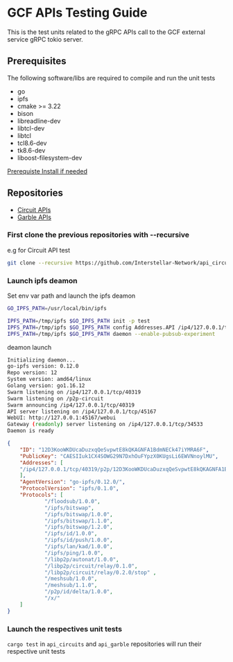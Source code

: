# GCF APIs Testing Guide

This is the test units related to the gRPC APIs call to the GCF external service gRPC tokio server.


## Prerequisites

The following software/libs are required to compile and run the unit tests
- go
- ipfs
- cmake >= 3.22
- bison
- libreadline-dev
- libtcl-dev
- libtcl
- tcl8.6-dev
- tk8.6-dev
- liboost-filesystem-dev

 [Prerequiste Install if needed](./prerequiste_install.md)

## Repositories

- [Circuit APIs](https://github.com/Interstellar-Network/api_circuits)
- [Garble APIs](https://github.com/Interstellar-Network/api_garble)

### First clone the previous repositories with --recursive

e.g for Circuit API test
```sh
git clone --recursive https://github.com/Interstellar-Network/api_circuits/tree/main/tests
```

### Launch ipfs deamon
Set env var path and launch the ipfs deamon
```sh
GO_IPFS_PATH=/usr/local/bin/ipfs

IPFS_PATH=/tmp/ipfs $GO_IPFS_PATH init -p test
IPFS_PATH=/tmp/ipfs $GO_IPFS_PATH config Addresses.API /ip4/127.0.0.1/tcp/5001
IPFS_PATH=/tmp/ipfs $GO_IPFS_PATH daemon --enable-pubsub-experiment
```
deamon launch
```sh
Initializing daemon...
go-ipfs version: 0.12.0
Repo version: 12
System version: amd64/linux
Golang version: go1.16.12
Swarm listening on /ip4/127.0.0.1/tcp/40319
Swarm listening on /p2p-circuit
Swarm announcing /ip4/127.0.0.1/tcp/40319
API server listening on /ip4/127.0.0.1/tcp/45167
WebUI: http://127.0.0.1:45167/webui
Gateway (readonly) server listening on /ip4/127.0.0.1/tcp/34533
Daemon is ready
```
```json
{
    "ID": "12D3KooWKDUcaDuzxqQeSvpwtE8kQKAGNFA1BdmNECk47iYMRA6F",
    "PublicKey": "CAESIIuk1CX4SOWG29N7DxhOuFYpzX0KUgsLi6EWVNnoylMU",
    "Addresses": [
    "/ip4/127.0.0.1/tcp/40319/p2p/12D3KooWKDUcaDuzxqQeSvpwtE8kQKAGNFA1BdmNECk47iYMRA6F"
    ],
    "AgentVersion": "go-ipfs/0.12.0/",
    "ProtocolVersion": "ipfs/0.1.0",
    "Protocols": [
            "/floodsub/1.0.0",
            "/ipfs/bitswap",
            "/ipfs/bitswap/1.0.0",
            "/ipfs/bitswap/1.1.0",
            "/ipfs/bitswap/1.2.0",
            "/ipfs/id/1.0.0",
            "/ipfs/id/push/1.0.0",
            "/ipfs/lan/kad/1.0.0",
            "/ipfs/ping/1.0.0",
            "/libp2p/autonat/1.0.0",
            "/libp2p/circuit/relay/0.1.0",
            "/libp2p/circuit/relay/0.2.0/stop" ,
            "/meshsub/1.0.0",
            "/meshsub/1.1.0",
            "/p2p/id/delta/1.0.0",
            "/x/"
    ]
}
```
### Launch the respectives unit tests

 `cargo test` in  `api_circuits` and `api_garble` repositories will run their respective unit tests








